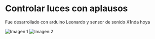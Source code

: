 # Controlar luces con aplausos

Fue desarrollado con arduino Leonardo y sensor de sonido X1nda hoya



![Imagen 1][1]  ![Imagen 2][2]

 [1]: https://images-eu.ssl-images-amazon.com/images/I/31QZ26ylzSL.jpg "Arduino leonardo"
 [2]: http://www.dhresource.com/200x200s/f2-albu-g4-M01-76-25-rBVaEVdCZxuAbOU7AAKNmomQaWY347.jpg/m-dulo-de-detecci-n-del-sensor-de-alta-sensibilidad.jpg "Sensor de sonido"
